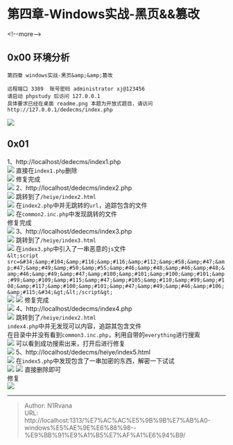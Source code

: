 # 第四章-Windows实战-黑页&amp;&amp;篡改

  
  
&lt;!--more--&gt;  
## 0x00 环境分析  
```help  
第四章 windows实战-黑页&amp;&amp;篡改  
  
远程端口 3389  账号密码 administrator xj@123456  
请启动 phpstudy 后访问 127.0.0.1  
具体要求已经在桌面 readme.png 本题为开放式题目，请访问 http://127.0.0.1/dedecms/index.php  
```  
![](https://picture-1304797147.cos.ap-nanjing.myqcloud.com/picture/202406111809415.png)
## 0x01  
1、http://localhost/dedecms/index1.php  
![](https://picture-1304797147.cos.ap-nanjing.myqcloud.com/picture/202406111813904.png)
直接在`index1.php`删除  
![](https://picture-1304797147.cos.ap-nanjing.myqcloud.com/picture/202406111819153.png)
修复完成  
![](https://picture-1304797147.cos.ap-nanjing.myqcloud.com/picture/202406111819552.png)
2、http://localhost/dedecms/index2.php  
![](https://picture-1304797147.cos.ap-nanjing.myqcloud.com/picture/202406111820224.png)
跳转到了`/heiye/index2.html`  
![](https://picture-1304797147.cos.ap-nanjing.myqcloud.com/picture/202406111820559.png)
在`index2.php`中并无跳转的`url`，追踪包含的文件  
![](https://picture-1304797147.cos.ap-nanjing.myqcloud.com/picture/202406111823690.png)
在`common2.inc.php`中发现跳转的文件  
修复完成  
![](https://picture-1304797147.cos.ap-nanjing.myqcloud.com/picture/202406111824003.png)
3、http://localhost/dedecms/index3.php  
![](https://picture-1304797147.cos.ap-nanjing.myqcloud.com/picture/202406111825412.png)
跳转到了`/heiye/index3.html`  
![](https://picture-1304797147.cos.ap-nanjing.myqcloud.com/picture/202406111826716.png)
在`index3.php`中引入了一串恶意的`js`文件  
`&lt;script src=&#34;&amp;#104;&amp;#116;&amp;#116;&amp;#112;&amp;#58;&amp;#47;&amp;#47;&amp;#49;&amp;#50;&amp;#55;&amp;#46;&amp;#48;&amp;#46;&amp;#48;&amp;#46;&amp;#49;&amp;#47;&amp;#100;&amp;#101;&amp;#100;&amp;#101;&amp;#99;&amp;#109;&amp;#115;&amp;#47;&amp;#105;&amp;#110;&amp;#99;&amp;#108;&amp;#117;&amp;#100;&amp;#101;&amp;#47;&amp;#49;&amp;#46;&amp;#106;&amp;#115;&#34;&gt;&lt;/script&gt;`  
![](https://picture-1304797147.cos.ap-nanjing.myqcloud.com/picture/202406111828197.png)
![](https://picture-1304797147.cos.ap-nanjing.myqcloud.com/picture/202406111828513.png)
修复完成  
![](https://picture-1304797147.cos.ap-nanjing.myqcloud.com/picture/202406111828533.png)
4、http://localhost/dedecms/index4.php  
![](https://picture-1304797147.cos.ap-nanjing.myqcloud.com/picture/202406111829146.png)
跳转到了`/heiye/index2.html`  
`index4.php`中并无发现可以内容，追踪其包含文件  
在目录中并没有看到`common3.inc.php`，利用自带的`everything`进行搜索  
![](https://picture-1304797147.cos.ap-nanjing.myqcloud.com/picture/202406112152014.png)
可以看到成功搜索出来，打开后进行修复  
![](https://picture-1304797147.cos.ap-nanjing.myqcloud.com/picture/202406112144468.png)
5、http://localhost/dedecms/heiye/index5.html  
![](https://picture-1304797147.cos.ap-nanjing.myqcloud.com/picture/202406112138331.png)
在`index5.php`中发现包含了一串加密的东西，解密一下试试  
![](https://picture-1304797147.cos.ap-nanjing.myqcloud.com/picture/202406112140410.png)
![](https://picture-1304797147.cos.ap-nanjing.myqcloud.com/picture/202406112140382.png)
直接删除即可  
修复  
![](https://picture-1304797147.cos.ap-nanjing.myqcloud.com/picture/202406112141283.png)
  

---

> Author: N1Rvana  
> URL: http://localhost:1313/%E7%AC%AC%E5%9B%9B%E7%AB%A0-windows%E5%AE%9E%E6%88%98--%E9%BB%91%E9%A1%B5%E7%AF%A1%E6%94%B9/  

